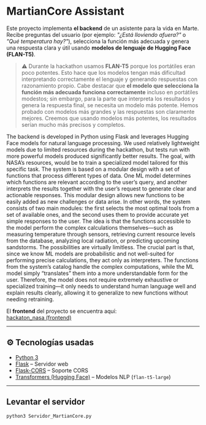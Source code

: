 # MartianCore Assistant

Este proyecto implementa **el backend** de un asistente para la vida en Marte.  
Recibe preguntas del usuario (por ejemplo: *"¿Está lloviendo afuera?"* o *"Qué temperatura hay?"*), selecciona la función más adecuada y genera una respuesta clara y útil usando **modelos de lenguaje de Hugging Face (FLAN-T5)**.

> ⚠️ Durante la hackathon usamos **FLAN-T5** porque los portátiles eran poco potentes. Esto hace que los modelos tengan más dificultad interpretando correctamente el lenguaje y generando respuestas con razonamiento propio. Cabe destacar que **el modelo que selecciona la función más adecuada funciona correctamente** incluso en portátiles modestos; sin embargo, para la parte que interpreta los resultados y genera la respuesta final, se necesita un modelo más potente. Hemos probado con modelos más grandes y las respuestas son claramente mejores. Creemos que usando modelos más potentes, los resultados serían mucho más precisos y completos.

The backend is developed in Python using Flask and leverages Hugging Face models for natural language processing. We used relatively lightweight models due to limited resources during the hackathon, but tests run with more powerful models produced significantly better results. The goal, with NASA’s resources, would be to train a specialized model tailored for this specific task.
The system is based on a modular design with a set of functions that process different types of data. One ML model determines which functions are relevant according to the user’s query, and another interprets the results together with the user’s request to generate clear and actionable responses. This modular design allows new functions to be easily added as new challenges or data arise.
In other words, the system consists of two main modules: the first selects the most optimal tools from a set of available ones, and the second uses them to provide accurate yet simple responses to the user.
The idea is that the functions accessible to the model perform the complex calculations themselves—such as measuring temperature through sensors, retrieving current resource levels from the database, analyzing local radiation, or predicting upcoming sandstorms. The possibilities are virtually limitless.
The crucial part is that, since we know ML models are probabilistic and not well-suited for performing precise calculations, they act only as interpreters. The functions from the system’s catalog handle the complex computations, while the ML model simply “translates” them into a more understandable form for the user. Therefore, the model does not require extremely exhaustive or specialized training—it only needs to understand human language well and explain results clearly, allowing it to generalize to new functions without needing retraining.

El **frontend** del proyecto se encuentra aquí:  
[hackaton_nasa (frontend)](https://github.com/sebasgit27/hackaton_nasa)

---

## ⚙️ Tecnologías usadas
- [Python 3](https://www.python.org/)
- [Flask](https://flask.palletsprojects.com/) – Servidor web
- [Flask-CORS](https://flask-cors.readthedocs.io/) – Soporte CORS
- [Transformers (Hugging Face)](https://huggingface.co/transformers/) – Modelos NLP (`flan-t5-large`)

---

## Levantar el servidor

``` bash
python3 Servidor_MartianCore.py
```
